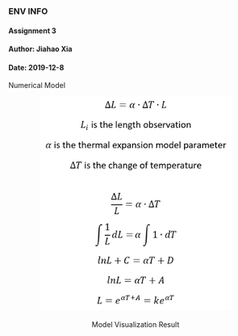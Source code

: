 ### ENV INFO
#### Assignment 3
#### Author: Jiahao Xia
#### Date: 2019-12-8
Numerical Model<br>
<div align="center"><img src="https://github.com/JiahaoXia/EI_Assignment3/blob/master/img/numerical%20model.png" width=380 /><div><br>
Model Visualization Result
